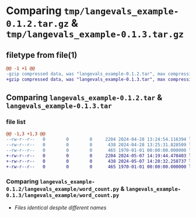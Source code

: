 # Comparing `tmp/langevals_example-0.1.2.tar.gz` & `tmp/langevals_example-0.1.3.tar.gz`

## filetype from file(1)

```diff
@@ -1 +1 @@
-gzip compressed data, was "langevals_example-0.1.2.tar", max compression
+gzip compressed data, was "langevals_example-0.1.3.tar", max compression
```

## Comparing `langevals_example-0.1.2.tar` & `langevals_example-0.1.3.tar`

### file list

```diff
@@ -1,3 +1,3 @@
--rw-r--r--   0        0        0     2204 2024-04-28 13:24:54.116394 langevals_example-0.1.2/langevals_example/word_count.py
--rw-r--r--   0        0        0      438 2024-04-28 13:25:31.828509 langevals_example-0.1.2/pyproject.toml
--rw-r--r--   0        0        0      465 1970-01-01 00:00:00.000000 langevals_example-0.1.2/PKG-INFO
+-rw-r--r--   0        0        0     2204 2024-05-07 14:19:44.470403 langevals_example-0.1.3/langevals_example/word_count.py
+-rw-r--r--   0        0        0      438 2024-05-07 14:20:32.258737 langevals_example-0.1.3/pyproject.toml
+-rw-r--r--   0        0        0      465 1970-01-01 00:00:00.000000 langevals_example-0.1.3/PKG-INFO
```

### Comparing `langevals_example-0.1.2/langevals_example/word_count.py` & `langevals_example-0.1.3/langevals_example/word_count.py`

 * *Files identical despite different names*

